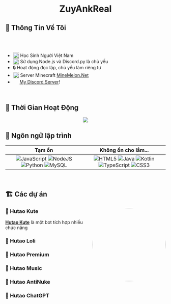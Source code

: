 <h1 align="center"><b>ZuyAnkReal </b></h1>
</p>
	
## 👤 **Thông Tin Về Tôi**

<div>
<br>
  

<br>

- <sub><img src="https://cdn.discordapp.com/emojis/1297593550397116507.webp?size=96&quality=lossless" alt="discordpy icon" width="19"/></sub> Học Sinh Người Việt Nam
- <sub><img src="https://cdn.discordapp.com/emojis/1297593288005648487.webp?size=96&quality=lossless" alt="discordpy icon" width="19"/></sub> Sử dụng Node.js và Discord.py là chủ yếu
- 🔒 Hoạt động đọc lập, chủ yếu làm riêng tư 
- <sub><img src="https://cdn.discordapp.com/emojis/1292834233500565656.webp?size=96&quality=lossless" alt="discordpy icon" width="19"/></sub> Server Minecraft [MineMelon.Net](https://discord.gg/meCxJt35d9) 
- <img style="width:17px; height:auto;" src="https://cdn.discordapp.com/emojis/1283092128184012936.webp?size=96&quality=lossless"> [My Discord Server](https://langdua.net/discord)!

<br>

</div>

## 🛌 **Thời Gian Hoạt Động**
<div align="center">
<img src="https://wakatime.com/share/@tudubucket/21e51a7a-7378-4915-898a-eaa08e98be67.png" />
	
</div>

## 📑 **Ngôn ngữ lập trình**

| Tạm ổn | Không ổn cho lắm... |
| :---: | :---: |
| ![JavaScript](https://img.shields.io/badge/JavaScript%20-%23F7DF1E.svg?style=for-the-badge&logo=javascript&logoColor=black) ![NodeJS](https://img.shields.io/badge/Node.js-43853D?style=for-the-badge&logo=node.js&logoColor=white) ![Python](https://img.shields.io/badge/Python%20-%2314354C.svg?style=for-the-badge&logo=python&logoColor=white) ![MySQL](https://img.shields.io/badge/MySQL-00000F?style=for-the-badge&logo=mysql&logoColor=white) | ![HTML5](https://img.shields.io/badge/HTML5%20-%23E34F26.svg?style=for-the-badge&logo=html5&logoColor=white) ![Java](https://img.shields.io/badge/Java%20-red.svg?style=for-the-badge&logo=openjdk&logoColor=black) ![Kotlin](https://img.shields.io/badge/Kotlin%20-purple.svg?style=for-the-badge&logo=kotlin&logoColor=white) ![TypeScript](https://img.shields.io/badge/typescript-007ACC?style=for-the-badge&logo=typescript&logoColor=white) ![CSS3](https://img.shields.io/badge/CSS%20-%231572B6.svg?style=for-the-badge&logo=css3&logoColor=white) 
<br>

## 🏗️ **Các dự án**
<div>
  <img src="https://cdn.langdua.net/104169263_p1.png" height="auto" width="230" align="right" style="border-radius:50%"/>

### 🤖 Hutao Kute
**[Hutao Kute](https://discord.com/oauth2/authorize?client_id=1264626732171002018&permissions=8&integration_type=0&scope=bot)** là một bot tích hợp nhiều chức năng
### 🤖 Hutao Loli
### 🤖 Hutao Premium
### 🤖 Hutao Music
### 🤖 Hutao AntiNuke
### 🤖 Hutao ChatGPT
